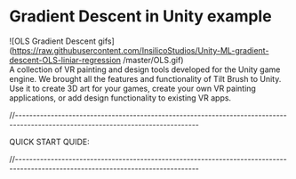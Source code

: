 # Gradient Descent in Unity example

![OLS Gradient Descent gifs](https://raw.githubusercontent.com/InsilicoStudios/Unity-ML-gradient-descent-OLS-liniar-regression
/master/OLS.gif)<br>
A collection of VR painting and design tools developed for the Unity game engine. We brought all the features and functionality of Tilt Brush to Unity. Use it to create 3D art for your games, create your own VR painting applications, or add design functionality to existing VR apps.

//---------------------------------------------------------------------------------------------------------------------------------

QUICK START QUIDE:


//---------------------------------------------------------------------------------------------------------------------------------




